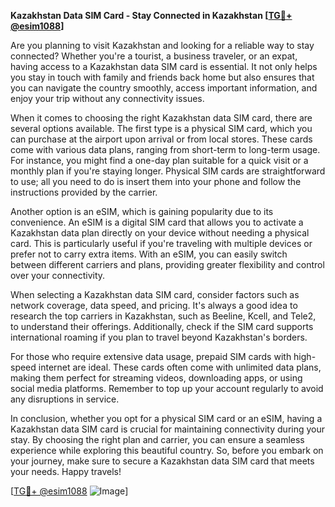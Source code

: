 **Kazakhstan Data SIM Card - Stay Connected in Kazakhstan [[TG💪+ @esim1088](https://t.me/s/esim1088)]**

Are you planning to visit Kazakhstan and looking for a reliable way to stay connected? Whether you're a tourist, a business traveler, or an expat, having access to a Kazakhstan data SIM card is essential. It not only helps you stay in touch with family and friends back home but also ensures that you can navigate the country smoothly, access important information, and enjoy your trip without any connectivity issues.

When it comes to choosing the right Kazakhstan data SIM card, there are several options available. The first type is a physical SIM card, which you can purchase at the airport upon arrival or from local stores. These cards come with various data plans, ranging from short-term to long-term usage. For instance, you might find a one-day plan suitable for a quick visit or a monthly plan if you're staying longer. Physical SIM cards are straightforward to use; all you need to do is insert them into your phone and follow the instructions provided by the carrier.

Another option is an eSIM, which is gaining popularity due to its convenience. An eSIM is a digital SIM card that allows you to activate a Kazakhstan data plan directly on your device without needing a physical card. This is particularly useful if you're traveling with multiple devices or prefer not to carry extra items. With an eSIM, you can easily switch between different carriers and plans, providing greater flexibility and control over your connectivity.

When selecting a Kazakhstan data SIM card, consider factors such as network coverage, data speed, and pricing. It's always a good idea to research the top carriers in Kazakhstan, such as Beeline, Kcell, and Tele2, to understand their offerings. Additionally, check if the SIM card supports international roaming if you plan to travel beyond Kazakhstan's borders.

For those who require extensive data usage, prepaid SIM cards with high-speed internet are ideal. These cards often come with unlimited data plans, making them perfect for streaming videos, downloading apps, or using social media platforms. Remember to top up your account regularly to avoid any disruptions in service.

In conclusion, whether you opt for a physical SIM card or an eSIM, having a Kazakhstan data SIM card is crucial for maintaining connectivity during your stay. By choosing the right plan and carrier, you can ensure a seamless experience while exploring this beautiful country. So, before you embark on your journey, make sure to secure a Kazakhstan data SIM card that meets your needs. Happy travels! 

[[TG💪+ @esim1088](https://t.me/s/esim1088) ![Image](https://i.postimg.cc/Y0z9fWf4/image.png)]